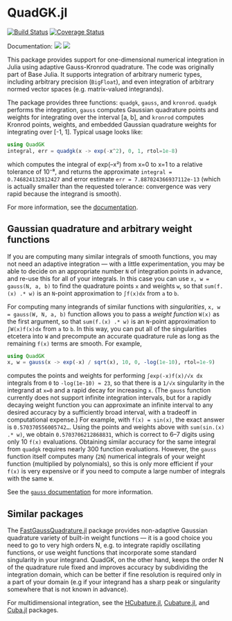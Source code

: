 # QuadGK.jl

[![Build Status](https://travis-ci.org/JuliaMath/QuadGK.jl.svg?branch=master)](https://travis-ci.org/JuliaMath/QuadGK.jl)
[![Coverage Status](https://coveralls.io/repos/github/JuliaMath/QuadGK.jl/badge.svg?branch=master)](https://coveralls.io/github/JuliaMath/QuadGK.jl?branch=master)

Documentation:
[![](https://img.shields.io/badge/docs-stable-blue.svg)](https://JuliaMath.github.io/QuadGK.jl/stable)
[![](https://img.shields.io/badge/docs-latest-blue.svg)](https://JuliaMath.github.io/QuadGK.jl/latest)

This package provides support for one-dimensional numerical integration in Julia using adaptive
Gauss-Kronrod quadrature.
The code was originally part of Base Julia.  It supports integration of arbitrary numeric types,
including arbitrary precision (`BigFloat`), and even integration of arbitrary normed vector spaces
(e.g. matrix-valued integrands).

The package provides three functions: `quadgk`, `gauss`, and `kronrod`.
`quadgk` performs the integration, `gauss` computes Gaussian quadrature points and weights for integrating
over the interval [a, b], and `kronrod` computes Kronrod points, weights, and embedded Gaussian quadrature
weights for integrating over [-1, 1].   Typical usage looks like:
```jl
using QuadGK
integral, err = quadgk(x -> exp(-x^2), 0, 1, rtol=1e-8)
```
which computes the integral of exp(–x²) from x=0 to x=1 to a relative tolerance of 10⁻⁸, and returns the approximate `integral = 0.746824132812427` and error estimate `err = 7.887024366937112e-13` (which is actually smaller than the requested tolerance: convergence was very rapid because the integrand is smooth).

For more information, see the [documentation](https://JuliaMath.github.io/QuadGK.jl/stable).

## Gaussian quadrature and arbitrary weight functions

If you are computing many similar integrals of smooth functions, you may not need an adaptive
integration — with a little experimentation, you may be able to decide on an appropriate number
`N` of integration points in advance, and re-use this for all of your integrals.    In this case
you can use `x, w = gauss(N, a, b)` to find the quadrature points `x` and weights `w`, so that
`sum(f.(x) .* w)` is an `N`-point approximation to `∫f(x)dx` from `a` to `b`.

For computing many integrands of similar functions with *singularities*,
`x, w = gauss(W, N, a, b)` function allows you to pass a *weight function* `W(x)` as the first argument,
so that `sum(f.(x) .* w)` is an `N`-point approximation to `∫W(x)f(x)dx` from `a` to `b`.   In this way,
you can put all of the singularities etcetera into `W` and precompute an accurate quadrature rule as
long as the remaining `f(x)` terms are smooth.   For example,
```jl
using QuadGK
x, w = gauss(x -> exp(-x) / sqrt(x), 10, 0, -log(1e-10), rtol=1e-9)
```
computes the points and weights for performing `∫exp(-x)f(x)/√x dx` integrals from `0` to `-log(1e-10) ≈ 23`, so that there is a `1/√x` singularity in the integrand at `x=0` and a rapid decay for increasing `x`.  (The `gauss` function currently does not support infinite integration intervals, but for a rapidly decaying weight function you can approximate an infinite interval to any desired accuracy by a sufficiently broad interval, with a tradeoff in computational expense.)  For example, with `f(x) = sin(x)`, the exact answer is `0.570370556005742…`.  Using the points and weights above with `sum(sin.(x) .* w)`, we obtain `0.5703706212868831`, which is correct to 6–7 digits using only 10 `f(x)` evaluations.  Obtaining similar
accuracy for the same integral from `quadgk` requires nearly 300 function evaluations.   However, the
`gauss` function itself computes many (`2N`) numerical integrals of your weight function (multiplied
by polynomials), so this is only more efficient if your `f(x)` is very expensive or if you need
to compute a large number of integrals with the same `W`.


See the [`gauss` documentation](https://juliamath.github.io/QuadGK.jl/stable/#QuadGK.gauss) for more information.

## Similar packages

The [FastGaussQuadrature.jl](https://github.com/ajt60gaibb/FastGaussQuadrature.jl) package provides
non-adaptive Gaussian quadrature variety of built-in weight functions — it is a good choice you need to go to very high orders N, e.g. to integrate rapidly oscillating functions, or use weight functions that incorporate some standard singularity in your integrand.  QuadGK, on the other hand, keeps the order N of the quadrature rule fixed and improves accuracy by subdividing the integration domain, which can be better if fine resolution is required only in a part of your domain (e.g if your integrand has a sharp peak or singularity somewhere that is not known in advance).

For multidimensional integration, see the [HCubature.jl](https://github.com/stevengj/HCubature.jl), [Cubature.jl](https://github.com/stevengj/Cubature.jl), and
[Cuba.jl](https://github.com/giordano/Cuba.jl) packages.
